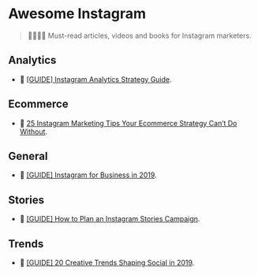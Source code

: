 # Awesome Instagram

> 👩‍🎓👨‍🎓 Must-read articles, videos and books for Instagram marketers.

## Analytics

- 📖 [[GUIDE] Instagram Analytics Strategy Guide](https://get.later.com/instagram-analytics-ebook/).

## Ecommerce

- 📖 [25 Instagram Marketing Tips Your Ecommerce Strategy Can’t Do Without](https://acquireconvert.com/instagram-marketing-tips/).

## General

- 📖 [[GUIDE] Instagram for Business in 2019](https://get.later.com/instagram-for-business/).

## Stories

- 📖 [[GUIDE] How to Plan an Instagram Stories Campaign](https://get.later.com/instagram-stories-campaign/).

## Trends

- 📖 [[GUIDE] 20 Creative Trends Shaping Social in 2019](https://get.later.com/creative-social-media-trends-2019/).

